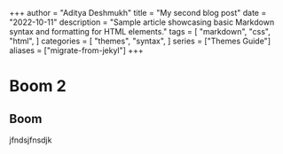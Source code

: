 +++
author = "Aditya Deshmukh"
title = "My second blog post"
date = "2022-10-11"
description = "Sample article showcasing basic Markdown syntax and formatting for HTML elements."
tags = [
    "markdown",
    "css",
    "html",
]
categories = [
    "themes",
    "syntax",
]
series = ["Themes Guide"]
aliases = ["migrate-from-jekyl"]
+++

# Boom 2

## Boom


jfndsjfnsdjk
